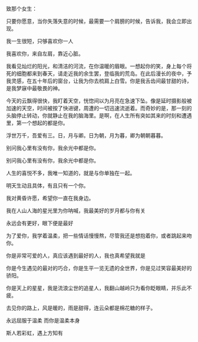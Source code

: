 致那个女生：

只要你愿意，当你失落失意的时候，最需要一个肩膀的时候，告诉我，我会立即出现。

我一生很短，只够喜欢你一人

我喜欢你，来自左肩，靠近心脏。

我看见灿烂的阳光，和清洁的河流，在你温暖的眉眼。一想起你的笑，身上每个将死的细胞都来到春天，请走近我的余生罢，登临我的荒岛。在此后漫长的夜中，予我灵感，在五十年后的窗台，让我为你去梳肩上白雪。你是我舌齿间最甘甜的诗，是我梦寐中最敬畏的神。

今天的云飘得很快，我盯着天空，恍惚间以为月亮在急速下坠。像是延时摄影般被加速的天空，时间被按了快进键，周遭的一切迅速流逝着。而奇妙的是，那一刻的头脑停止转动，你就静止在我的脑海里。是啊，在人生所有突如其来的时刻和遭遇里，第一个想起的都是你。

浮世万千，吾爱有三。日，月与卿。日为朝，月为暮，卿为朝朝暮暮。

别问我心里有没有你，我余光中都是你。

别问我心里有没有你，我余光中都是你。

人生的喜悦不多，我唯一知道的，就是与你单独在一起。

明天生动且具体，有且只有一个你。

我对黄昏许愿，希望你一直在我身边。

我在人山人海的星光里为你呐喊，我最美好的岁月都与你有关

永远会有更好，眼下便是最好

为了爱你，我学着温柔，把一些情话慢慢熬，尽管我还是想抱着你，或者跳起来吻你。

你是非常可爱的人，真应该遇到最好的人，我也真希望我就是

你是今生遇见的最对的巧合，你是生平一览无遗的全世界，你是见过笑容最美好的骄阳。

你是天上的星星，我是流浪尘世的追星人，我翻山越岭只为看你眨眼睛，并乐此不疲。

去见你的路上，风是暖的，雨是甜得，连云朵都是棉花糖的样子。

永远屈服于温柔 而你是温柔本身

斯人若彩虹，遇上方知有
